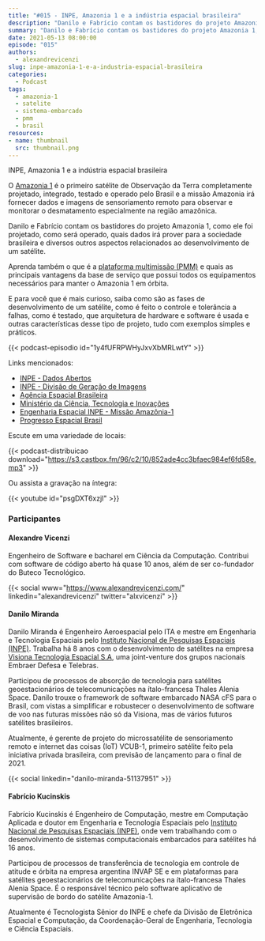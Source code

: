 ```yaml
---
title: "#015 - INPE, Amazonia 1 e a indústria espacial brasileira"
description: "Danilo e Fabrício contam os bastidores do projeto Amazonia 1, como ele foi projetado, como será operado, quais dados irá prover para a sociedade brasileira e diversos outros aspectos relacionados ao desenvolvimento de um satélite."
summary: "Danilo e Fabrício contam os bastidores do projeto Amazonia 1, como ele foi projetado, como será operado, quais dados irá prover para a sociedade brasileira e diversos outros aspectos relacionados ao desenvolvimento de um satélite."
date: 2021-05-13 08:00:00
episode: "015"
authors:
  - alexandrevicenzi
slug: inpe-amazonia-1-e-a-industria-espacial-brasileira
categories:
  - Podcast
tags:
  - amazonia-1
  - satelite
  - sistema-embarcado
  - pmm
  - brasil
resources:
- name: thumbnail
  src: thumbnail.png
---
```


INPE, Amazonia 1 e a indústria espacial brasileira

O [Amazonia 1][amz-1] é o primeiro satélite de Observação da Terra completamente projetado, integrado, testado e operado pelo Brasil e a missão Amazonia irá fornecer dados e imagens de sensoriamento remoto para observar e monitorar o desmatamento especialmente na região amazônica.

Danilo e Fabrício contam os bastidores do projeto Amazonia 1, como ele foi projetado, como será operado, quais dados irá prover para a sociedade brasileira e diversos outros aspectos relacionados ao desenvolvimento de um satélite.

Aprenda também o que é a [plataforma multimissão (PMM)][pmm] e quais as principais vantagens da base de serviço que possui todos os equipamentos necessários para manter o Amazonia 1 em órbita.

E para você que é mais curioso, saiba como são as fases de desenvolvimento de um satélite, como é feito o controle e tolerância a falhas, como é testado, que arquitetura de hardware e software é usada e outras características desse tipo de projeto, tudo com exemplos simples e práticos. 

{{< podcast-episodio id="1y4fUFRPWHyJxvXbMRLwtY" >}}

Links mencionados:

* [INPE - Dados Abertos](http://inpe.br/dados_abertos/)
* [INPE - Divisão de Geração de Imagens](http://www.dgi.inpe.br/)
* [Agência Espacial Brasileira](https://www.youtube.com/AEBoficial)
* [Ministério da Ciência, Tecnologia e Inovações](https://www.youtube.com/c/mcti)
* [Engenharia Espacial INPE - Missão Amazônia-1](https://www.facebook.com/amazonia1inpe)
* [Progresso Espacial Brasil](https://www.facebook.com/groups/361645061047473/)

Escute em uma variedade de locais:

{{< podcast-distribuicao download="https://s3.castbox.fm/96/c2/10/852ade4cc3bfaec984ef6fd58e.mp3" >}}

Ou assista a gravação na íntegra:

{{< youtube id="psgDXT6xzjI" >}}

### Participantes

#### Alexandre Vicenzi

Engenheiro de Software e bacharel em Ciência da Computação. Contribui com software de código aberto há quase 10 anos, além de ser co-fundador do Buteco Tecnológico.

{{< social www="https://www.alexandrevicenzi.com/" linkedin="alexandrevicenzi" twitter="alxvicenzi" >}}

#### Danilo Miranda

Danilo Miranda é Engenheiro Aeroespacial pelo ITA e mestre em Engenharia e Tecnologia Espaciais pelo [Instituto Nacional de Pesquisas Espaciais (INPE)][inpe]. Trabalha há 8 anos com o desenvolvimento de satélites na empresa [Visiona Tecnologia Espacial S.A][visiona], uma joint-venture dos grupos nacionais Embraer Defesa e Telebras.

Participou de processos de absorção de tecnologia para satélites geoestacionários de telecomunicações na ítalo-francesa Thales Alenia Space. Danilo trouxe o framework de software embarcado NASA cFS para o Brasil, com vistas a simplificar e robustecer o desenvolvimento de software de voo nas futuras missões não só da Visiona, mas de vários futuros satélites brasileiros.

Atualmente, é gerente de projeto do microssatélite de sensoriamento remoto e internet das coisas (IoT) VCUB-1, primeiro satélite feito pela iniciativa privada brasileira, com previsão de lançamento para o final de 2021.

{{< social linkedin="danilo-miranda-51137951" >}}

#### Fabrício Kucinskis

Fabrício Kucinskis é Engenheiro de Computação, mestre em Computação Aplicada e doutor em Engenharia e Tecnologia Espaciais pelo [Instituto Nacional de Pesquisas Espaciais (INPE)][inpe], onde vem trabalhando com o desenvolvimento de sistemas computacionais embarcados para satélites há 16 anos.

Participou de processos de transferência de tecnologia em controle de atitude e órbita na empresa argentina INVAP SE e em plataformas para satélites geoestacionários de telecomunicações na ítalo-francesa Thales Alenia Space. É o responsável técnico pelo software aplicativo de supervisão de bordo do satélite Amazonia-1.

Atualmente é Tecnologista Sênior do INPE e chefe da Divisão de Eletrônica Espacial e Computação, da Coordenação-Geral de Engenharia, Tecnologia e Ciência Espaciais.

[inpe]: http://inpe.br/
[visiona]: https://www.visionaespacial.com.br/
[amz-1]: http://www.inpe.br/amazonia1/
[pmm]: http://www.inpe.br/amazonia1/sobre_satelite/pmm.php
